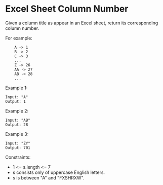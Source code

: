 # Excel Sheet Column Number

Given a column title as appear in an Excel sheet, return its corresponding column number.

For example:
```
    A -> 1
    B -> 2
    C -> 3
    ...
    Z -> 26
    AA -> 27
    AB -> 28 
    ...
```

Example 1:
```
Input: "A"
Output: 1
```

Example 2:
```
Input: "AB"
Output: 28
```

Example 3:
```
Input: "ZY"
Output: 701
```

Constraints:

- 1 <= s.length <= 7
- s consists only of uppercase English letters.
- s is between "A" and "FXSHRXW".
